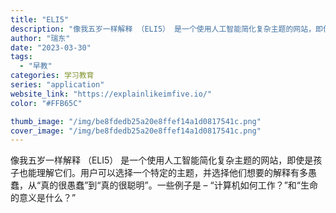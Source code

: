 ```yaml
---
title: "ELI5"
description: "像我五岁一样解释 （ELI5） 是一个使用人工智能简化复杂主题的网站，即使是孩子也能理解它们。用户可以选择一个特定的主题"
author: "瑞东"
date: "2023-03-30"
tags:
  - "早教"
categories: 学习教育
series: "application"
website_link: "https://explainlikeimfive.io/"
color: "#FFB65C"

thumb_image: "/img/be8fdedb25a20e8ffef14a1d0817541c.png"
cover_image: "/img/be8fdedb25a20e8ffef14a1d0817541c.png"
---
```


像我五岁一样解释 （ELI5） 是一个使用人工智能简化复杂主题的网站，即使是孩子也能理解它们。用户可以选择一个特定的主题，并选择他们想要的解释有多愚蠢，从“真的很愚蠢”到“真的很聪明”。一些例子是 – “计算机如何工作？”和“生命的意义是什么？”